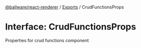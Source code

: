 [@ballware/react-renderer](../README.md) / [Exports](../modules.md) / CrudFunctionsProps

# Interface: CrudFunctionsProps

Properties for crud functions component
